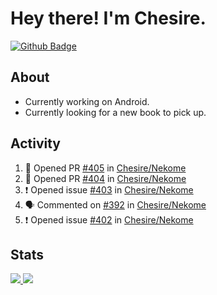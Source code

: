 # Hey there! I'm Chesire.

[![Github Badge](https://img.shields.io/badge/-Github-000?style=flat-square&logo=Github&logoColor=white&link=https://github.com/chesire)](https://github.com/chesire)

## About

<!-- Uses https://github.com/Chesire/natemoo-re -->
* Currently working on Android.
* Currently looking for a new book to pick up.
<!--
* Currently listening to: 
<a href="https://natemoo-re-iirbxe7wf.vercel.app/now-playing?open">
    <img src="https://natemoo-re-iirbxe7wf.vercel.app/now-playing" width="256" height="64" alt="Now Playing">
</a>  
-->

## Activity

<!-- Uses https://github.com/jamesgeorge007/github-activity-readme -->
<!--START_SECTION:activity-->
1. 💪 Opened PR [#405](https://github.com/Chesire/Nekome/pull/405) in [Chesire/Nekome](https://github.com/Chesire/Nekome)
2. 💪 Opened PR [#404](https://github.com/Chesire/Nekome/pull/404) in [Chesire/Nekome](https://github.com/Chesire/Nekome)
3. ❗️ Opened issue [#403](https://github.com/Chesire/Nekome/issues/403) in [Chesire/Nekome](https://github.com/Chesire/Nekome)
4. 🗣 Commented on [#392](https://github.com/Chesire/Nekome/issues/392) in [Chesire/Nekome](https://github.com/Chesire/Nekome)
5. ❗️ Opened issue [#402](https://github.com/Chesire/Nekome/issues/402) in [Chesire/Nekome](https://github.com/Chesire/Nekome)
<!--END_SECTION:activity-->

## Stats

<a href="https://github-readme-stats.vercel.app/api/top-langs/?username=chesire&theme=tokyonight">
    <img src="https://github-readme-stats.vercel.app/api/top-langs/?username=chesire&layout=compact&theme=tokyonight" >
</a>
<a href="https://github-readme-stats.vercel.app/api?username=chesire&show_icons=true&theme=tokyonight">
    <img src="https://github-readme-stats.vercel.app/api?username=chesire&show_icons=true&theme=tokyonight" >
</a>  
